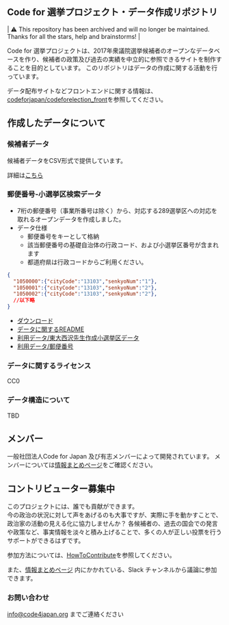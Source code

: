 ## Code for 選挙プロジェクト・データ作成リポジトリ
| ⚠️ This repository has been archived and will no longer be maintained. Thanks for all the stars, help and brainstorms! |

Code for 選挙プロジェクトは、2017年衆議院選挙候補者のオープンなデータベースを作り、候補者の政策及び過去の実績を中立的に参照できるサイトを制作することを目的としています。
このリポジトリはデータの作成に関する活動を行っています。

データ配布サイトなどフロントエンドに関する情報は、[codeforjapan/codeforelection_front](https://github.com/codeforjapan/codeforelection_front)を参照してください。

## 作成したデータについて
### 候補者データ
候補者データをCSV形式で提供しています。

詳細は[こちら](https://kouhosha.info/data)

### 郵便番号-小選挙区検索データ
- 7桁の郵便番号（事業所番号は除く）から、対応する289選挙区への対応を取れるオープンデータを作成しました。
- データ仕様
  - 郵便番号をキーとして格納
  - 該当郵便番号の基礎自治体の行政コード、および小選挙区番号が含まれます
  - 都道府県は行政コードからご利用ください。

```json
{
  "1050000":{"cityCode":"13103","senkyoNum":"1"},
  "1050001":{"cityCode":"13103","senkyoNum":"2"},
  "1050002":{"cityCode":"13103","senkyoNum":"2"},
  //以下略
}

```

- [ダウンロード](https://github.com/codeforjapan/codeforelection/blob/master/data/json/postal2senkyoku.json)
- [データに関するREADME](https://github.com/codeforjapan/codeforelection/blob/master/data/README.md)
- [利用データ/東大西沢先生作成小選挙区データ](http://www.csis.u-tokyo.ac.jp/~nishizawa/senkyoku/)
- [利用データ/郵便番号](http://www.post.japanpost.jp/zipcode/download.html)

### データに関するライセンス
CC0

### データ構造について
TBD

## メンバー

一般社団法人Code for Japan 及び有志メンバーによって開発されています。
メンバーについては[情報まとめページ](https://hackmd.io/s/rkXhmQjjW)をご確認ください。

## コントリビューター募集中

このプロジェクトには、誰でも貢献ができます。  
今の政治の状況に対して声をあげるのも大事ですが、実際に手を動かすことで、政治家の活動の見える化に協力しませんか？
各候補者の、過去の国会での発言や政策など、事実情報を淡々と積み上げることで、多くの人が正しい投票を行うサポートができるはずです。

参加方法については、[HowToContribute](https://github.com/codeforjapan/codeforelection/blob/master/HowToContribute.md)を参照してください。

また、[情報まとめページ](https://hackmd.io/s/rkXhmQjjW) 内にかかれている、Slack チャンネルから議論に参加できます。

### お問い合わせ

info@code4japan.org までご連絡ください
